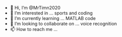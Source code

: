 - 👋 Hi, I’m @MrTimn2020
- 👀 I’m interested in ... sports and coding
- 🌱 I’m currently learning ... MATLAB code
- 💞️ I’m looking to collaborate on ... voice recognition 
- 📫 How to reach me ...

<!---
MrTimn2020/MrTimn2020 is a ✨ special ✨ repository because its `README.md` (this file) appears on your GitHub profile.
You can click the Preview link to take a look at your changes.
--->
